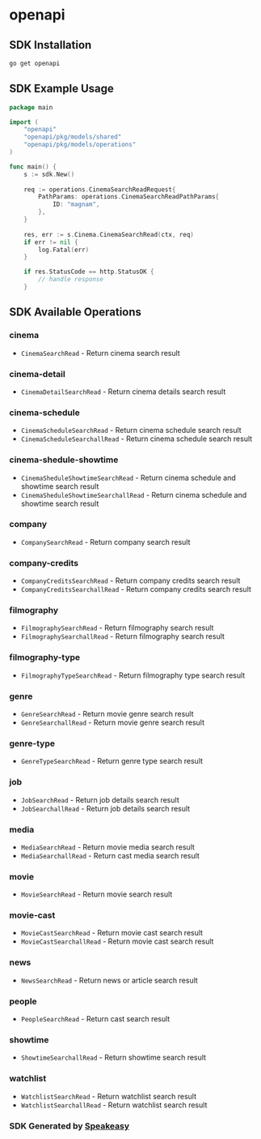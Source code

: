 # openapi

<!-- Start SDK Installation -->
## SDK Installation

```bash
go get openapi
```
<!-- End SDK Installation -->

## SDK Example Usage
<!-- Start SDK Example Usage -->
```go
package main

import (
    "openapi"
    "openapi/pkg/models/shared"
    "openapi/pkg/models/operations"
)

func main() {
    s := sdk.New()
    
    req := operations.CinemaSearchReadRequest{
        PathParams: operations.CinemaSearchReadPathParams{
            ID: "magnam",
        },
    }
    
    res, err := s.Cinema.CinemaSearchRead(ctx, req)
    if err != nil {
        log.Fatal(err)
    }

    if res.StatusCode == http.StatusOK {
        // handle response
    }
```
<!-- End SDK Example Usage -->

<!-- Start SDK Available Operations -->
## SDK Available Operations

### cinema

* `CinemaSearchRead` - Return cinema search result

### cinema-detail

* `CinemaDetailSearchRead` - Return cinema details search result

### cinema-schedule

* `CinemaScheduleSearchRead` - Return cinema schedule search result
* `CinemaScheduleSearchallRead` - Return cinema schedule search result

### cinema-shedule-showtime

* `CinemaSheduleShowtimeSearchRead` - Return cinema schedule and showtime search result
* `CinemaSheduleShowtimeSearchallRead` - Return cinema schedule and showtime search result

### company

* `CompanySearchRead` - Return company search result

### company-credits

* `CompanyCreditsSearchRead` - Return company credits search result
* `CompanyCreditsSearchallRead` - Return company credits search result

### filmography

* `FilmographySearchRead` - Return filmography search result
* `FilmographySearchallRead` - Return filmography search result

### filmography-type

* `FilmographyTypeSearchRead` - Return filmography type search result

### genre

* `GenreSearchRead` - Return movie genre search result
* `GenreSearchallRead` - Return movie genre search result

### genre-type

* `GenreTypeSearchRead` - Return genre type search result

### job

* `JobSearchRead` - Return job details search result
* `JobSearchallRead` - Return job details search result

### media

* `MediaSearchRead` - Return movie media search result
* `MediaSearchallRead` - Return cast media search result

### movie

* `MovieSearchRead` - Return movie search result

### movie-cast

* `MovieCastSearchRead` - Return movie cast search result
* `MovieCastSearchallRead` - Return movie cast search result

### news

* `NewsSearchRead` - Return news or article search result

### people

* `PeopleSearchRead` - Return cast search result

### showtime

* `ShowtimeSearchallRead` - Return showtime search result

### watchlist

* `WatchlistSearchRead` - Return watchlist search result
* `WatchlistSearchallRead` - Return watchlist search result

<!-- End SDK Available Operations -->

### SDK Generated by [Speakeasy](https://docs.speakeasyapi.dev/docs/using-speakeasy/client-sdks)
